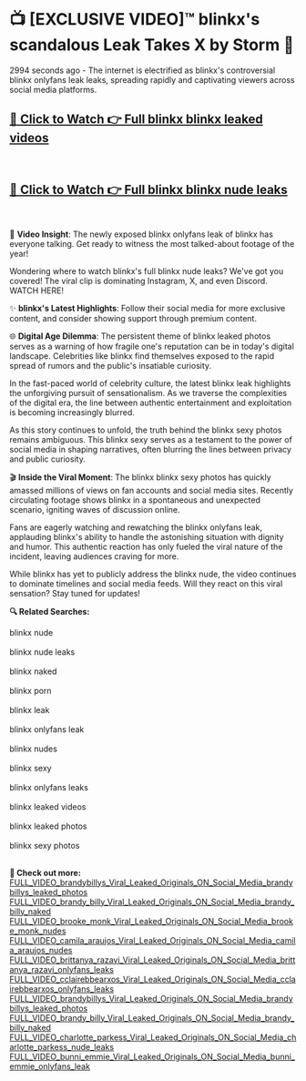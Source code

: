 # 📺 [EXCLUSIVE VIDEO]™ blinkx's scandalous Leak Takes X by Storm 🚀

2994 seconds ago - The internet is electrified as blinkx's controversial blinkx onlyfans leak leaks, spreading rapidly and captivating viewers across social media platforms.

<h2><a href="https://github-6l9.pages.dev/link1">🔗 Click to Watch 👉 Full blinkx blinkx leaked videos</a></h2><br>
<h2><a href="https://github-6l9.pages.dev/link2">🔗 Click to Watch 👉 Full blinkx blinkx nude leaks</a></h2><br>

🎥 **Video Insight**: The newly exposed blinkx onlyfans leak of blinkx has everyone talking. Get ready to witness the most talked-about footage of the year!

Wondering where to watch blinkx's full blinkx nude leaks? We've got you covered! The viral clip is dominating Instagram, X, and even Discord. WATCH HERE!

✨ **blinkx's Latest Highlights**: Follow their social media for more exclusive content, and consider showing support through premium content.

🌐 **Digital Age Dilemma**: The persistent theme of blinkx leaked photos serves as a warning of how fragile one's reputation can be in today's digital landscape. Celebrities like blinkx find themselves exposed to the rapid spread of rumors and the public's insatiable curiosity.

In the fast-paced world of celebrity culture, the latest blinkx leak highlights the unforgiving pursuit of sensationalism. As we traverse the complexities of the digital era, the line between authentic entertainment and exploitation is becoming increasingly blurred.

As this story continues to unfold, the truth behind the blinkx sexy photos remains ambiguous. This blinkx sexy serves as a testament to the power of social media in shaping narratives, often blurring the lines between privacy and public curiosity.

🎬 **Inside the Viral Moment**: The blinkx blinkx sexy photos has quickly amassed millions of views on fan accounts and social media sites. Recently circulating footage shows blinkx in a spontaneous and unexpected scenario, igniting waves of discussion online.

Fans are eagerly watching and rewatching the blinkx onlyfans leak, applauding blinkx's ability to handle the astonishing situation with dignity and humor. This authentic reaction has only fueled the viral nature of the incident, leaving audiences craving for more.

While blinkx has yet to publicly address the blinkx nude, the video continues to dominate timelines and social media feeds. Will they react on this viral sensation? Stay tuned for updates!

<strong>🔍 Related Searches:</strong>

blinkx nude
<br><br>
blinkx nude leaks
<br><br>
blinkx naked
<br><br>
blinkx porn
<br><br>
blinkx leak
<br><br>
blinkx onlyfans leak
<br><br>
blinkx nudes
<br><br>
blinkx sexy
<br><br>
blinkx onlyfans leaks
<br><br>
blinkx leaked videos
<br><br>
blinkx leaked photos
<br><br>
blinkx sexy photos
<br><br>



<strong>🔗 Check out more:</strong><br>
<a href="./FULL_VIDEO_brandybillys_Viral_Leaked_Originals_ON_Social_Media_brandybillys_leaked_photos.md">FULL_VIDEO_brandybillys_Viral_Leaked_Originals_ON_Social_Media_brandybillys_leaked_photos</a><br>
<a href="./FULL_VIDEO_brandy_billy_Viral_Leaked_Originals_ON_Social_Media_brandy_billy_naked.md">FULL_VIDEO_brandy_billy_Viral_Leaked_Originals_ON_Social_Media_brandy_billy_naked</a><br>
<a href="./FULL_VIDEO_brooke_monk_Viral_Leaked_Originals_ON_Social_Media_brooke_monk_nudes.md">FULL_VIDEO_brooke_monk_Viral_Leaked_Originals_ON_Social_Media_brooke_monk_nudes</a><br>
<a href="./FULL_VIDEO_camila_araujos_Viral_Leaked_Originals_ON_Social_Media_camila_araujos_nudes.md">FULL_VIDEO_camila_araujos_Viral_Leaked_Originals_ON_Social_Media_camila_araujos_nudes</a><br>
<a href="./FULL_VIDEO_brittanya_razavi_Viral_Leaked_Originals_ON_Social_Media_brittanya_razavi_onlyfans_leaks.md">FULL_VIDEO_brittanya_razavi_Viral_Leaked_Originals_ON_Social_Media_brittanya_razavi_onlyfans_leaks</a><br>
<a href="./FULL_VIDEO_cclairebbearxos_Viral_Leaked_Originals_ON_Social_Media_cclairebbearxos_onlyfans_leaks.md">FULL_VIDEO_cclairebbearxos_Viral_Leaked_Originals_ON_Social_Media_cclairebbearxos_onlyfans_leaks</a><br>
<a href="./FULL_VIDEO_brandybillys_Viral_Leaked_Originals_ON_Social_Media_brandybillys_leaked_photos.md">FULL_VIDEO_brandybillys_Viral_Leaked_Originals_ON_Social_Media_brandybillys_leaked_photos</a><br>
<a href="./FULL_VIDEO_brandy_billy_Viral_Leaked_Originals_ON_Social_Media_brandy_billy_naked.md">FULL_VIDEO_brandy_billy_Viral_Leaked_Originals_ON_Social_Media_brandy_billy_naked</a><br>
<a href="./FULL_VIDEO_charlotte_parkess_Viral_Leaked_Originals_ON_Social_Media_charlotte_parkess_nude_leaks.md">FULL_VIDEO_charlotte_parkess_Viral_Leaked_Originals_ON_Social_Media_charlotte_parkess_nude_leaks</a><br>
<a href="./FULL_VIDEO_bunni_emmie_Viral_Leaked_Originals_ON_Social_Media_bunni_emmie_onlyfans_leak.md">FULL_VIDEO_bunni_emmie_Viral_Leaked_Originals_ON_Social_Media_bunni_emmie_onlyfans_leak</a><br>
